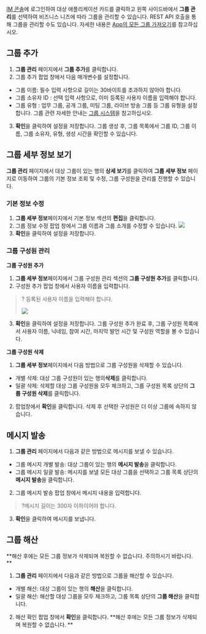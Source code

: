 [IM 콘솔](https://console.cloud.tencent.com/im)에 로그인하여 대상 애플리케이션 카드를 클릭하고 왼쪽 사이드바에서 **그룹 관리**를 선택하여 비즈니스 니즈에 따라 그룹을 관리할 수 있습니다.
REST API 호출을 통해 그룹을 관리할 수도 있습니다. 자세한 내용은 [App의 모든 그룹 가져오기](https://intl.cloud.tencent.com/document/product/1047/34960)를 참고하십시오.


## 그룹 추가
1. **그룹 관리** 페이지에서 **그룹 추가**를 클릭합니다.
2. 그룹 추가 팝업 창에서 다음 매개변수를 설정합니다.
 - 그룹 이름: 필수 입력 사항으로 길이는 30바이트를 초과하지 않아야 합니다.
 - 그룹 소유자 ID : 선택 입력 사항으로, 이미 등록된 사용자 이름을 입력해야 합니다.
 - 그룹 유형 : 업무 그룹, 공개 그룹, 미팅 그룹, 라이브 방송 그룹 등 그룹 유형을 설정합니다. 그룹 관련 자세한 안내는 [그룹 시스템](https://intl.cloud.tencent.com/document/product/1047/33529)을 참고하십시오.
3. **확인**을 클릭하여 설정을 저장합니다.
 그룹 생성 후, 그룹 목록에서 그룹 ID, 그룹 이름, 그룹 소유자, 유형, 생성 시간을 확인할 수 있습니다.

## 그룹 세부 정보 보기
**그룹 관리** 페이지에서 대상 그룹이 있는 행의 **상세 보기**를 클릭하여 **그룹 세부 정보** 페이지로 이동하여 그룹의 기본 정보 조회 및 수정, 그룹 구성원을 관리를 진행할 수 있습니다.

### 기본 정보 수정
1. **그룹 세부 정보**페이지에서 기본 정보 섹션의 **편집**을 클릭합니다.
2. 그룹 정보 수정 팝업 창에서 그룹 이름과 그룹 소개를 수정할 수 있습니다.
 ![](https://main.qcloudimg.com/raw/e02ca8b347201a324fe8c6816024a725.png)
3. **확인**을 클릭하여 설정을 저장합니다.

### 그룹 구성원 관리
**그룹 구성원 추가**
1. **그룹 세부 정보**페이지에서 그룹 구성원 관리 섹션의 **그룹 구성원 추가**를 클릭합니다.
2. 구성원 추가 팝업 창에서 사용자 이름을 입력합니다.
 >? 등록된 사용자 이름을 입력해야 합니다.
 >
 >![](https://main.qcloudimg.com/raw/a770c24a1c91813e16e50da0616f22ba.png)
3. **확인**을 클릭하여 설정을 저장합니다.
 그룹 구성원 추가 완료 후, 그룹 구성원 목록에서 사용자 이름, 닉네임, 참여 시간, 마지막 발언 시간 및 구성원 역할을 볼 수 있습니다.

**그룹 구성원 삭제**
1. **그룹 세부 정보**페이지에서 다음 방법으로 그룹 구성원을 삭제할 수 있습니다.
 - 개별 삭제: 대상 그룹 구성원이 있는 행의**삭제**를 클릭합니다.
 - 일괄 삭제: 삭제할 대상 그룹 구성원을 모두 체크하고, 그룹 구성원 목록 상단의 **그룹 구성원 삭제**를 클릭합니다.
2. 팝업창에서 **확인**을 클릭합니다.
 삭제 후 선택한 구성원은 더 이상 그룹에 속하지 않습니다.

## 메시지 발송
1. **그룹 관리** 페이지에서 다음과 같은 방법으로 메시지를 보낼 수 있습니다.
 - 그룹 메시지 개별 발송: 대상 그룹이 있는 행의 **메시지 발송**을 클릭합니다.
 - 그룹 메시지 일괄 발송: 메시지를 보낼 모든 대상 그룹을 선택하고 그룹 목록 상단의 **메시지 발송**을 클릭합니다.
2. 그룹 메시지 발송 팝업 창에서 메시지 내용을 입력합니다.
 >?메시지 길이는 300자 이하이어야 합니다.
 >
3. **확인**을 클릭하여 메시지를 보냅니다.

## 그룹 해산
**해산 후에는 모든 그룹 정보가 삭제되며 복원할 수 없습니다. 주의하시기 바랍니다. **

1. **그룹 관리** 페이지에서 다음과 같은 방법으로 그룹을 해산할 수 있습니다.
 - 개별 해산: 대상 그룹이 있는 행의 **해산**을 클릭합니다.
 - 일괄 해산: 해산할 대상 그룹을 모두 체크하고, 그룹 목록 상단의 **그룹 해산**을 클릭합니다.
2. 해산 확인 팝업 창에서 **확인**을 클릭합니다.
 **해산 후에는 모든 그룹 정보가 삭제되며 복원할 수 없습니다. **

